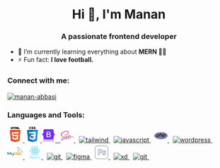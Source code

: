 <h1 align="center">Hi 👋, I'm Manan</h1>
<h3 align="center">A passionate frontend developer</h3>


- 🔭 I’m currently learning everything about **MERN 🧑‍💻**
- ⚡ Fun fact:  **I love football.**

<h3 align="left">Connect with me:</h3>
<p align="left">
<a href="https://linkedin.com/in/manan-abbasi" target="blank"><img align="center" src="https://raw.githubusercontent.com/rahuldkjain/github-profile-readme-generator/master/src/images/icons/Social/linked-in-alt.svg" alt="manan-abbasi" height="25" width="25" /></a>
</p>

<h3 align="left">Languages and Tools:</h3>
<p align="left"> 
    <a href="https://www.w3.org/html/" target="_blank" rel="noreferrer"> <img src="https://raw.githubusercontent.com/devicons/devicon/master/icons/html5/html5-original-wordmark.svg" alt="html5" width="35" height="35"/> </a> 
    <a href="https://www.w3schools.com/css/" target="_blank" rel="noreferrer"> <img src="https://raw.githubusercontent.com/devicons/devicon/master/icons/css3/css3-original-wordmark.svg" alt="css3" width="35" height="35"/> </a>
    <a href="https://getbootstrap.com" target="_blank" rel="noreferrer"> <img src="https://raw.githubusercontent.com/devicons/devicon/master/icons/bootstrap/bootstrap-plain-wordmark.svg" alt="bootstrap" width="30" height="30"/> &nbsp;
    <a href="https://sass-lang.com" target="_blank" rel="noreferrer"> <img src="https://raw.githubusercontent.com/devicons/devicon/master/icons/sass/sass-original.svg" alt="sass" width="30" height="30"/> </a> &nbsp;
    <a href="https://tailwindcss.com/" target="_blank" rel="noreferrer"> <img src="https://www.vectorlogo.zone/logos/tailwindcss/tailwindcss-icon.svg" alt="tailwind" width="30" height="30"/> </a> &nbsp;
        <a href="https://www.javascript.com" target="_blank" rel="noreferrer"> <img src="https://cdn.worldvectorlogo.com/logos/logo-javascript.svg" alt="javascript" width="25" height="25"/> </a> &nbsp;
    <a href="https://www.php.net" target="_blank" rel="noreferrer"> <img src="https://raw.githubusercontent.com/devicons/devicon/master/icons/php/php-original.svg" alt="php" width="30" height="30"/> </a> &nbsp;
    <a href="https://wordpress.org" target="_blank" rel="noreferrer"> <img src="https://www.vectorlogo.zone/logos/wordpress/wordpress-tile.svg" alt="wordpress" width="30" height="30"/> </a> &nbsp;
    <a href="https://www.mysql.com/" target="_blank" rel="noreferrer"> <img src="https://raw.githubusercontent.com/devicons/devicon/master/icons/mysql/mysql-original-wordmark.svg" alt="mysql" width="35" height="35"/> </a> &nbsp;
      <a href="https://reactjs.org/" target="_blank" rel="noreferrer"> <img src="https://raw.githubusercontent.com/devicons/devicon/master/icons/react/react-original-wordmark.svg" alt="react" width="30" height="30"/> </a> &nbsp;
    <a href="https://git-scm.com/" target="_blank" rel="noreferrer"> <img src="https://www.vectorlogo.zone/logos/git-scm/git-scm-icon.svg" alt="git" width="30" height="30"/> </a> &nbsp;
  <a href="https://www.figma.com/" target="_blank" rel="noreferrer"> <img src="https://www.vectorlogo.zone/logos/figma/figma-icon.svg" alt="figma" width="30" height="30"/> </a> &nbsp;
  <a href="https://www.photoshop.com/en" target="_blank" rel="noreferrer"> <img src="https://raw.githubusercontent.com/devicons/devicon/master/icons/photoshop/photoshop-line.svg" alt="photoshop" width="30" height="30"/> </a> &nbsp;
  <a href="https://www.adobe.com/products/xd.html" target="_blank" rel="noreferrer"> <img src="https://uxwing.com/wp-content/themes/uxwing/download/brands-and-social-media/adobe-xd-icon.png" alt="xd" width="30" height="30"/> </a> &nbsp;
<a href="https://www.box.com" target="_blank" rel="noreferrer"> <img src="https://www.vectorlogo.zone/logos/box/box-icon.svg" alt="git" width="30" height="30"/> </a> &nbsp;
</p>
